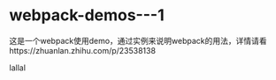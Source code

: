 # webpack-demos---1
这是一个webpack使用demo，通过实例来说明webpack的用法，详情请看https://zhuanlan.zhihu.com/p/23538138

lallal